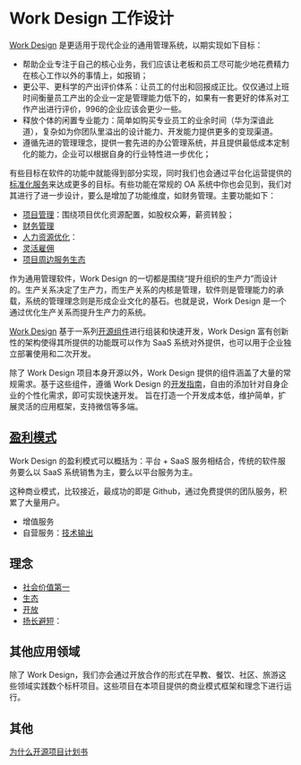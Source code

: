 # Work Design 工作设计

[Work Design](https://work.design) 是更适用于现代企业的通用管理系统，以期实现如下目标：

* 帮助企业专注于自己的核心业务，我们应该让老板和员工尽可能少地花费精力在核心工作以外的事情上，如报销；
* 更公平、更科学的产出评价体系：让员工的付出和回报成正比。仅仅通过上班时间衡量员工产出的企业一定是管理能力低下的，如果有一套更好的体系对工作产出进行评价，996的企业应该会更少一些。
* 释放个体的闲置专业能力：简单如购买专业员工的业余时间（华为深谙此道），复杂如为你团队里溢出的设计能力、开发能力提供更多的变现渠道。
* 遵循先进的管理理念，提供一套先进的办公管理系统，并且提供最低成本定制化的能力，企业可以根据自身的行业特性进一步优化；

有些目标在软件的功能中就能得到部分实现，同时我们也会通过平台化运营提供的[标准化服务](https://work.design/facilitates)来达成更多的目标。有些功能在常规的 OA 系统中你也会见到，我们对其进行了进一步设计，要么是增加了功能维度，如财务管理。主要功能如下：

* [项目管理](project.md)：围绕项目优化资源配置，如股权众筹，薪资转股；
* [财务管理]()
* [人力资源优化](partnership.md)：
* [灵活雇佣](flexible.md)
* [项目周边服务生态](ecological.md)

作为通用管理软件，Work Design 的一切都是围绕“提升组织的生产力”而设计的。生产关系决定了生产力，而生产关系的内核是管理，软件则是管理能力的承载，系统的管理理念则是形成企业文化的基石。也就是说，Work Design 是一个通过优化生产关系而提升生产力的系统。

[Work Design](https://github.com/work-design/work.design) 基于一系列[开源组件](https://github.com/work-design/engine)进行组装和快速开发，Work Design 富有创新性的架构使得其所提供的功能既可以作为 SaaS 系统对外提供，也可以用于企业独立部署使用和二次开发。

除了 Work Design 项目本身开源以外，Work Design 提供的组件涵盖了大量的常规需求。基于这些组件，遵循 Work Design 的[开发指南](https://github.com/work-design/work.design)，自由的添加针对自身企业的个性化需求，即可实现快速开发。
旨在打造一个开发成本低，维护简单，扩展灵活的应用框架，支持微信等多端。

## [盈利模式](profit.md)

Work Design 的盈利模式可以概括为：平台 + SaaS 服务相结合，传统的软件服务要么以 SaaS 系统销售为主，要么以平台服务为主。

这种商业模式，比较接近，最成功的即是 Github，通过免费提供的团队服务，积累了大量用户。

* 增值服务
* 自营服务：[技术输出](tech.md)

## 理念
* [社会价值第一](precept.md#社会价值第一)
* [生态](precept.md#生态)
* [开放](precept.md#开放)
* [扬长避短]()：

## 其他应用领域

除了 Work Design，我们亦会通过开放合作的形式在早教、餐饮、社区、旅游这些领域实践数个标杆项目。这些项目在本项目提供的商业模式框架和理念下进行运行。

## 其他
[为什么开源项目计划书](intention.md)
